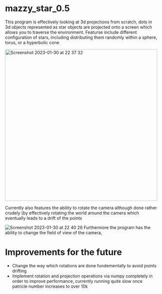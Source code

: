 # mazzy_star_0.5

This program is effectively looking at 3d projections from scratch, dots in 3d objects represented as star objects are projected onto a screen which allows you to traverse the environment.
Featurse include different configuration of stars, including distributing them randomly within a sphere, torus, or a hyperbolic cone

<img width="500" alt="Screenshot 2023-01-30 at 22 37 32" src="https://user-images.githubusercontent.com/53130019/225406746-c720bb42-b00b-45cc-a9c5-66a9b720b12e.png">

Currently also features the ability to rotate the camera although done rather crudely (by effectively rotating the world around the camera which eventually leads to a drift of the points

![Screenshot 2023-01-30 at 22 40 26](https://user-images.githubusercontent.com/53130019/225407319-1b9c8dc9-5fb2-4f57-a461-022ec0695a29.png)
Furthermore the program has the ability to change the field of view of the camera,

# Improvements for the future
- Change the way which rotations are done fundementally to avoid points drifting
- Implement rotation and projection operations via numpy completely in order to improve performance, currently running quite slow once patricle number increases to over 10k
